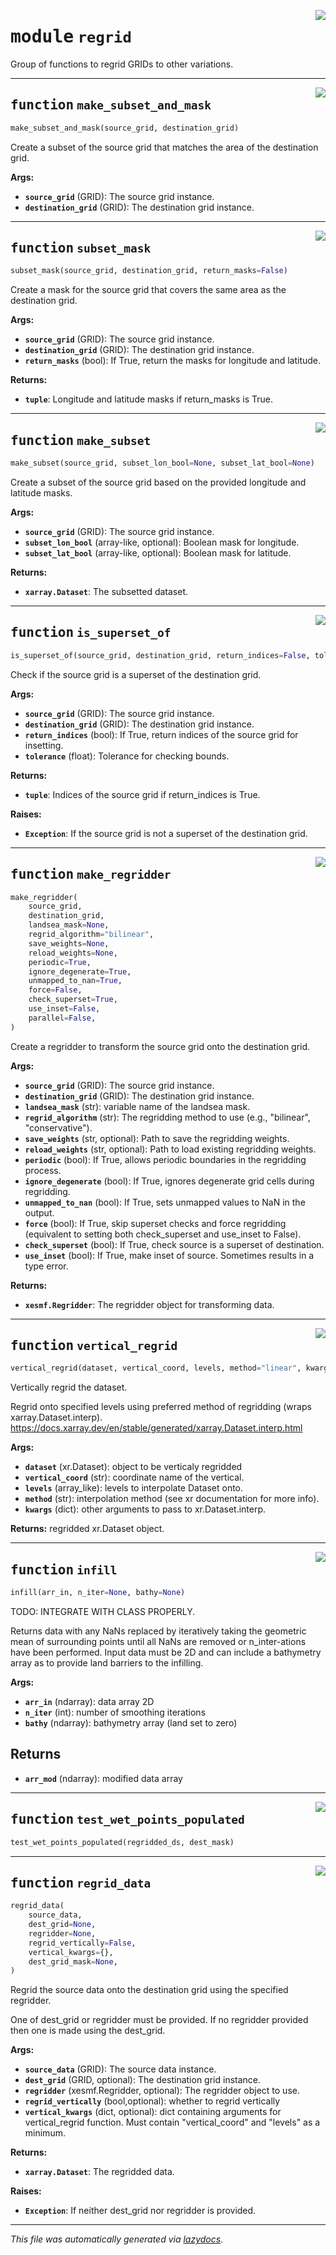 <!-- markdownlint-disable -->

<a href="../src/pyic/regrid.py#L0"><img align="right" style="float:right;" src="https://img.shields.io/badge/-source-cccccc?style=flat-square"></a>

# <kbd>module</kbd> `regrid`

Group of functions to regrid GRIDs to other variations.

---

<a href="../src/pyic/regrid.py#L11"><img align="right" style="float:right;" src="https://img.shields.io/badge/-source-cccccc?style=flat-square"></a>

## <kbd>function</kbd> `make_subset_and_mask`

```python
make_subset_and_mask(source_grid, destination_grid)
```

Create a subset of the source grid that matches the area of the destination grid.

**Args:**

- <b>`source_grid`</b> (GRID): The source grid instance.
- <b>`destination_grid`</b> (GRID): The destination grid instance.

---

<a href="../src/pyic/regrid.py#L24"><img align="right" style="float:right;" src="https://img.shields.io/badge/-source-cccccc?style=flat-square"></a>

## <kbd>function</kbd> `subset_mask`

```python
subset_mask(source_grid, destination_grid, return_masks=False)
```

Create a mask for the source grid that covers the same area as the destination grid.

**Args:**

- <b>`source_grid`</b> (GRID): The source grid instance.
- <b>`destination_grid`</b> (GRID): The destination grid instance.
- <b>`return_masks`</b> (bool): If True, return the masks for longitude and latitude.

**Returns:**

- <b>`tuple`</b>: Longitude and latitude masks if return_masks is True.

---

<a href="../src/pyic/regrid.py#L53"><img align="right" style="float:right;" src="https://img.shields.io/badge/-source-cccccc?style=flat-square"></a>

## <kbd>function</kbd> `make_subset`

```python
make_subset(source_grid, subset_lon_bool=None, subset_lat_bool=None)
```

Create a subset of the source grid based on the provided longitude and latitude masks.

**Args:**

- <b>`source_grid`</b> (GRID): The source grid instance.
- <b>`subset_lon_bool`</b> (array-like, optional): Boolean mask for longitude.
- <b>`subset_lat_bool`</b> (array-like, optional): Boolean mask for latitude.

**Returns:**

- <b>`xarray.Dataset`</b>: The subsetted dataset.

---

<a href="../src/pyic/regrid.py#L87"><img align="right" style="float:right;" src="https://img.shields.io/badge/-source-cccccc?style=flat-square"></a>

## <kbd>function</kbd> `is_superset_of`

```python
is_superset_of(source_grid, destination_grid, return_indices=False, tolerance=0)
```

Check if the source grid is a superset of the destination grid.

**Args:**

- <b>`source_grid`</b> (GRID): The source grid instance.
- <b>`destination_grid`</b> (GRID): The destination grid instance.
- <b>`return_indices`</b> (bool): If True, return indices of the source grid for insetting.
- <b>`tolerance`</b> (float): Tolerance for checking bounds.

**Returns:**

- <b>`tuple`</b>: Indices of the source grid if return_indices is True.

**Raises:**

- <b>`Exception`</b>: If the source grid is not a superset of the destination grid.

---

<a href="../src/pyic/regrid.py#L149"><img align="right" style="float:right;" src="https://img.shields.io/badge/-source-cccccc?style=flat-square"></a>

## <kbd>function</kbd> `make_regridder`

```python
make_regridder(
    source_grid,
    destination_grid,
    landsea_mask=None,
    regrid_algorithm="bilinear",
    save_weights=None,
    reload_weights=None,
    periodic=True,
    ignore_degenerate=True,
    unmapped_to_nan=True,
    force=False,
    check_superset=True,
    use_inset=False,
    parallel=False,
)
```

Create a regridder to transform the source grid onto the destination grid.

**Args:**

- <b>`source_grid`</b> (GRID): The source grid instance.
- <b>`destination_grid`</b> (GRID): The destination grid instance.
- <b>`landsea_mask`</b> (str): variable name of the landsea mask.
- <b>`regrid_algorithm`</b> (str): The regridding method to use (e.g., "bilinear", "conservative").
- <b>`save_weights`</b> (str, optional): Path to save the regridding weights.
- <b>`reload_weights`</b> (str, optional): Path to load existing regridding weights.
- <b>`periodic`</b> (bool): If True, allows periodic boundaries in the regridding process.
- <b>`ignore_degenerate`</b> (bool): If True, ignores degenerate grid cells during regridding.
- <b>`unmapped_to_nan`</b> (bool): If True, sets unmapped values to NaN in the output.
- <b>`force`</b> (bool): If True, skip superset checks and force regridding (equivalent to setting both check_superset and use_inset to False).
- <b>`check_superset`</b> (bool): If True, check source is a superset of destination.
- <b>`use_inset`</b> (bool): If True, make inset of source. Sometimes results in a type error.

**Returns:**

- <b>`xesmf.Regridder`</b>: The regridder object for transforming data.

---

<a href="../src/pyic/regrid.py#L227"><img align="right" style="float:right;" src="https://img.shields.io/badge/-source-cccccc?style=flat-square"></a>

## <kbd>function</kbd> `vertical_regrid`

```python
vertical_regrid(dataset, vertical_coord, levels, method="linear", kwargs={})
```

Vertically regrid the dataset.

Regrid onto specified levels using preferred method of regridding (wraps xarray.Dataset.interp). https://docs.xarray.dev/en/stable/generated/xarray.Dataset.interp.html

**Args:**

- <b>`dataset`</b> (xr.Dataset): object to be verticaly regridded
- <b>`vertical_coord`</b> (str): coordinate name of the vertical.
- <b>`levels`</b> (array_like): levels to interpolate Dataset onto.
- <b>`method`</b> (str): interpolation method (see xr documentation for more info).
- <b>`kwargs`</b> (dict): other arguments to pass to xr.Dataset.interp.

**Returns:**
regridded xr.Dataset object.

---

<a href="../src/pyic/regrid.py#L257"><img align="right" style="float:right;" src="https://img.shields.io/badge/-source-cccccc?style=flat-square"></a>

## <kbd>function</kbd> `infill`

```python
infill(arr_in, n_iter=None, bathy=None)
```

TODO: INTEGRATE WITH CLASS PROPERLY.

Returns data with any NaNs replaced by iteratively taking the geometric mean of surrounding points until all NaNs are removed or n_inter-ations have been performed. Input data must be 2D and can include a bathymetry array as to provide land barriers to the infilling.

**Args:**

- <b>`arr_in`</b> (ndarray): data array 2D
- <b>`n_iter`</b> (int): number of smoothing iterations
- <b>`bathy`</b> (ndarray): bathymetry array (land set to zero)

## Returns

- <b>`arr_mod`</b> (ndarray): modified data array

---

<a href="../src/pyic/regrid.py#L317"><img align="right" style="float:right;" src="https://img.shields.io/badge/-source-cccccc?style=flat-square"></a>

## <kbd>function</kbd> `test_wet_points_populated`

```python
test_wet_points_populated(regridded_ds, dest_mask)
```

---

<a href="../src/pyic/regrid.py#L325"><img align="right" style="float:right;" src="https://img.shields.io/badge/-source-cccccc?style=flat-square"></a>

## <kbd>function</kbd> `regrid_data`

```python
regrid_data(
    source_data,
    dest_grid=None,
    regridder=None,
    regrid_vertically=False,
    vertical_kwargs={},
    dest_grid_mask=None,
)
```

Regrid the source data onto the destination grid using the specified regridder.

One of dest_grid or regridder must be provided. If no regridder provided then one is made using the dest_grid.

**Args:**

- <b>`source_data`</b> (GRID): The source data instance.
- <b>`dest_grid`</b> (GRID, optional): The destination grid instance.
- <b>`regridder`</b> (xesmf.Regridder, optional): The regridder object to use.
- <b>`regrid_vertically`</b> (bool,optional): whether to regrid vertically
- <b>`vertical_kwargs`</b> (dict, optional): dict containing arguments for vertical_regrid function. Must contain "vertical_coord" and "levels" as a minimum.

**Returns:**

- <b>`xarray.Dataset`</b>: The regridded data.

**Raises:**

- <b>`Exception`</b>: If neither dest_grid nor regridder is provided.

---

_This file was automatically generated via [lazydocs](https://github.com/ml-tooling/lazydocs)._
